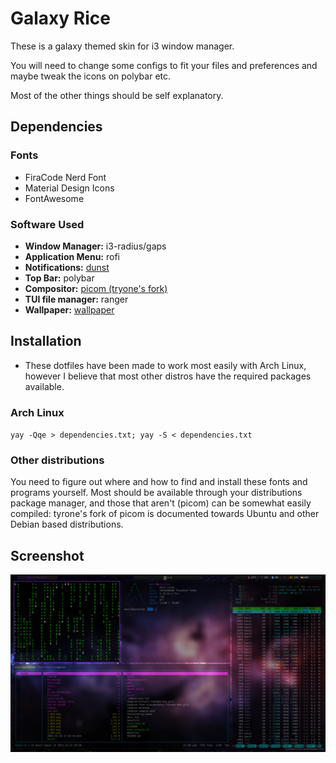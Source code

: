 # Galaxy Rice

These is a galaxy themed skin for i3 window manager.

You will need to change some configs to fit your files and preferences and maybe tweak the icons on polybar etc. 

Most of the other things should be self explanatory.

## Dependencies

### Fonts

- FiraCode Nerd Font
- Material Design Icons
- FontAwesome

### Software Used
- **Window Manager:** i3-radius/gaps
- **Application Menu:** rofi 
- **Notifications:** [dunst](https://github.com/dunst-project/dunst)
- **Top Bar:** polybar
- **Compositor:** [picom (tryone's fork)](https://github.com/tryone144/compton) 
- **TUI file manager:** ranger 
- **Wallpaper:** [wallpaper](https://github.com/UwUham/galaxy-rice-dots/raw/main/wallpaper.jpg)

## Installation
- These dotfiles have been made to work most easily with Arch Linux, however I believe that most other distros have the required packages available.

### Arch Linux
`yay -Qqe > dependencies.txt; yay -S < dependencies.txt`

### Other distributions
You need to figure out where and how to find and install these fonts and
programs yourself. Most should be available through your distributions package
manager, and those that aren't (picom) can be somewhat easily compiled:
tyrone's fork of picom is documented towards Ubuntu and other Debian based
distributions.

## Screenshot

<img src="screenshot.png"></img>
